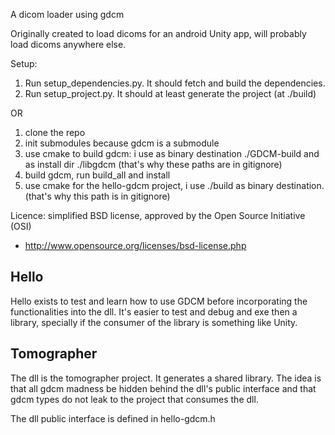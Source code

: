 A dicom loader using gdcm

Originally created to load dicoms for an android Unity app, will probably load dicoms anywhere else.

Setup:
1) Run setup_dependencies.py. It should fetch and build the dependencies.
2) Run setup_project.py. It should at least generate the project (at ./build)

OR

1) clone the repo
2) init submodules because gdcm is a submodule
3) use cmake to build gdcm: i use as binary destination ./GDCM-build and as install dir ./libgdcm (that's why these paths are in gitignore)
4) build gdcm, run build_all and install
5) use cmake for the hello-gdcm project, i use ./build as binary destination. (that's why this path is in gitignore)

Licence: simplified BSD license, approved by the Open Source Initiative (OSI)
* http://www.opensource.org/licenses/bsd-license.php

## Hello
Hello exists to test and learn how to use GDCM before incorporating the functionalities into the dll. It's easier to test and debug and exe then a library, specially if the consumer of the library is something like Unity.

## Tomographer

The dll is the tomographer project. It generates a shared library. The idea is that all gdcm madness be hidden behind the dll's public interface and that gdcm types do not leak to the project that consumes the dll.

The dll public interface is defined in hello-gdcm.h